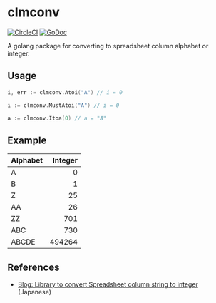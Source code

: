 # clmconv

[![CircleCI](https://circleci.com/gh/takuoki/clmconv.svg?style=shield&circle-token=0d4dc479afa80d4399bb7a457584142d37d3f50e)](https://circleci.com/gh/takuoki/clmconv)
[![GoDoc](https://godoc.org/github.com/takuoki/clmconv?status.svg)](https://godoc.org/github.com/takuoki/clmconv)

A golang package for converting to spreadsheet column alphabet or integer.

## Usage

```go
i, err := clmconv.Atoi("A") // i = 0
```

```go
i := clmconv.MustAtoi("A") // i = 0
```

```go
a := clmconv.Itoa(0) // a = "A"
```

## Example

| Alphabet | Integer |
|:---------|--------:|
| A        |       0 |
| B        |       1 |
| Z        |      25 |
| AA       |      26 |
| ZZ       |     701 |
| ABC      |     730 |
| ABCDE    |  494264 |

## References

- [Blog: Library to convert Spreadsheet column string to integer](https://medium.com/veltra-engineering/library-to-convert-spreadsheet-column-string-to-integer-72a6562c5f5c) (Japanese)
